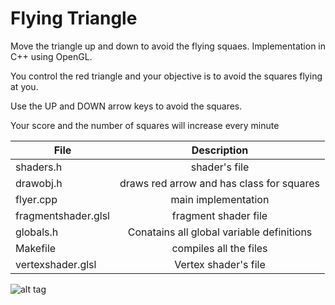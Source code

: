 Flying Triangle
==============

Move the triangle up and down to avoid the flying squaes. Implementation in C++ using OpenGL.

You control the red triangle and your objective is to avoid the squares flying at you.

Use the UP and DOWN arrow keys to avoid the squares.

Your score and the number of squares will increase every minute


| File        | Description           |
| ------------------------ |:-------------:|
| shaders.h                | shader's file      |
| drawobj.h                | draws red arrow and has class for squares      |
| flyer.cpp                | main implementation     |
| fragmentshader.glsl                | fragment shader file      |
| globals.h                | Conatains all global variable definitions      |
| Makefile                | compiles all the files      |
| vertexshader.glsl                | Vertex shader's file      |



![alt
tag](https://raw.githubusercontent.com/mtarsel/flying-triangle/master/demo.png)
